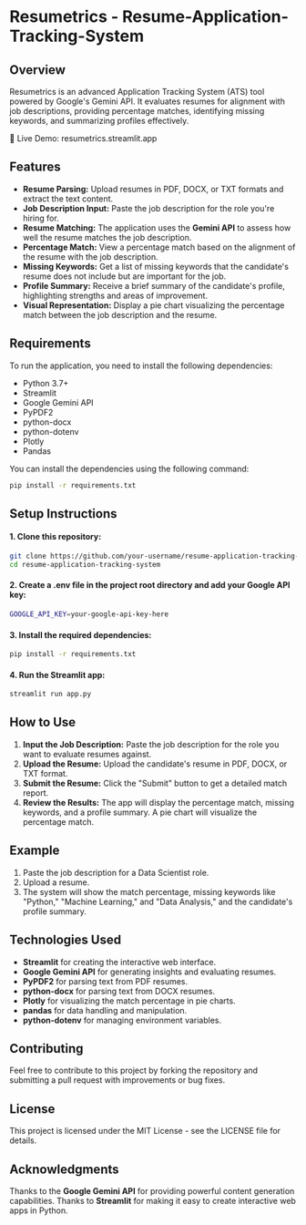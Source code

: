 # Resumetrics - Resume-Application-Tracking-System

## Overview
Resumetrics is an advanced Application Tracking System (ATS) tool powered by Google's Gemini API. It evaluates resumes for alignment with job descriptions, providing percentage matches, identifying missing keywords, and summarizing profiles effectively.

🚀 Live Demo: resumetrics.streamlit.app

## Features
- **Resume Parsing:** Upload resumes in PDF, DOCX, or TXT formats and extract the text content.
- **Job Description Input:** Paste the job description for the role you're hiring for.
- **Resume Matching:** The application uses the **Gemini API** to assess how well the resume matches the job description.
- **Percentage Match:** View a percentage match based on the alignment of the resume with the job description.
- **Missing Keywords:** Get a list of missing keywords that the candidate's resume does not include but are important for the job.
- **Profile Summary:** Receive a brief summary of the candidate's profile, highlighting strengths and areas of improvement.
- **Visual Representation:** Display a pie chart visualizing the percentage match between the job description and the resume.

## Requirements
To run the application, you need to install the following dependencies:

- Python 3.7+
- Streamlit
- Google Gemini API
- PyPDF2
- python-docx
- python-dotenv
- Plotly
- Pandas

You can install the dependencies using the following command:

```bash
pip install -r requirements.txt
```
## Setup Instructions
#### 1. Clone this repository:
```bash
git clone https://github.com/your-username/resume-application-tracking-system.git
cd resume-application-tracking-system
```

#### 2. Create a .env file in the project root directory and add your Google API key:
```bash
GOOGLE_API_KEY=your-google-api-key-here
```

#### 3. Install the required dependencies:
```bash
pip install -r requirements.txt
```

#### 4. Run the Streamlit app:
```bash
streamlit run app.py
```

## How to Use
1. **Input the Job Description:** Paste the job description for the role you want to evaluate resumes against.
2. **Upload the Resume:** Upload the candidate's resume in PDF, DOCX, or TXT format.
3. **Submit the Resume:** Click the "Submit" button to get a detailed match report.
4. **Review the Results:** The app will display the percentage match, missing keywords, and a profile summary. A pie chart will visualize the percentage match.

## Example
1. Paste the job description for a Data Scientist role.
2. Upload a resume.
3. The system will show the match percentage, missing keywords like "Python," "Machine Learning," and "Data Analysis," and the candidate's profile summary.
   
## Technologies Used
- **Streamlit** for creating the interactive web interface.
- **Google Gemini API** for generating insights and evaluating resumes.
- **PyPDF2** for parsing text from PDF resumes.
- **python-docx** for parsing text from DOCX resumes.
- **Plotly** for visualizing the match percentage in pie charts.
- **pandas** for data handling and manipulation.
- **python-dotenv** for managing environment variables.

## Contributing
Feel free to contribute to this project by forking the repository and submitting a pull request with improvements or bug fixes.

## License
This project is licensed under the MIT License - see the LICENSE file for details.

## Acknowledgments
Thanks to the **Google Gemini API** for providing powerful content generation capabilities.
Thanks to **Streamlit** for making it easy to create interactive web apps in Python.
